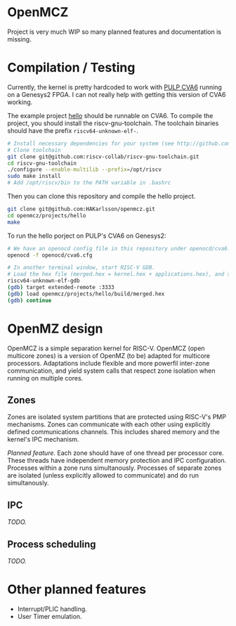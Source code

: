 # OpenMCZ

Project is very much WIP so many planned features and documentation is missing.

# Compilation / Testing

Currently, the kernel is pretty hardcoded to work with [PULP
CVA6](http://github.com/pulp-platform/cva6) running on a Genesys2 FPGA. I can
not really help with getting this version of CVA6 working.

The example project [hello](projects/hello) should be runnable on CVA6.
To compile the project, you should install the riscv-gnu-toolchain.
The toolchain binaries should have the prefix `riscv64-unknown-elf-`.
```bash
# Install necessary dependencies for your system (see http://github.com/riscv-collab/riscv-gnu-toolchain).
# Clone toolchain
git clone git@github.com:riscv-collab/riscv-gnu-toolchain.git
cd riscv-gnu-toolchain
./configure --enable-multilib --prefix=/opt/riscv
sudo make install
# Add /opt/riscv/bin to the PATH variable in .bashrc
```

Then you can clone this repository and compile the hello project.
```bash
git clone git@github.com:HAKarlsson/openmcz.git
cd openmcz/projects/hello
make
```

To run the hello porject on PULP's CVA6 on Genesys2:
```bash
# We have an openocd config file in this repository under openocd/cva6.cfg
openocd -f openocd/cva6.cfg

# In another terminal window, start RISC-V GDB.
# Load the hex file (merged.hex = kernel.hex + applications.hex), and start the program.
riscv64-unknown-elf-gdb
(gdb) target extended-remote :3333
(gdb) load openmcz/projects/hello/build/merged.hex
(gdb) continue
```


# OpenMZ design

OpenMCZ is a simple separation kernel for RISC-V. OpenMCZ (open multicore
zones) is a version of OpenMZ (to be) adapted for multicore processors.
Adaptations include flexible and more powerfil inter-zone communication, and yield
system calls that respect zone isolation when running on multiple cores.

## Zones

Zones are isolated system partitions that are protected using RISC-V's PMP
mechanisms. Zones can communicate with each other using explicitly defined
communications channels. This includes shared memory and the kernel's IPC
mechanism.

*Planned feature.* Each zone should have of one thread per processor core.
These threads have independent memory protection and IPC configuration.
Processes within a zone runs simultanously. Processes of separate zones are
isolated (unless explicitly allowed to communicate) and do run simultanously.

## IPC

*TODO.*

## Process scheduling

*TODO.*

# Other planned features
- Interrupt/PLIC handling.
- User Timer emulation.
